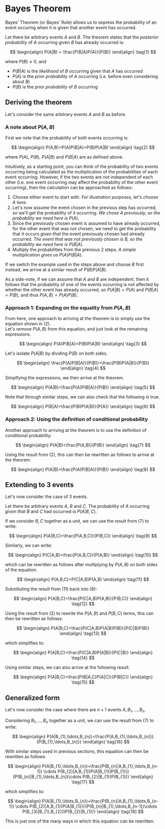 # Bayes Theorem

Bayes' Theorem (or Bayes' Rule) allows us to express the probability of an event occuring when it is given that another event has occurred.

Let there be arbitrary events $A$ and $B$. The theorem states that the _posterior probability_ of $A$ occurring given $B$ has already occurred is:

$$
\begin{align}
P(A|B) = \frac{P(B|A)P(A)}{P(B)}
\end{align}
\tag{1}
$$

where $P(B)\neq 0$, and
- $P(B|A)$ is the _likelihood_ of $B$ occurring given that $A$ has occurred
- $P(A)$ is the _prior probability_ of $A$ occurring (i.e. before even considering about $B$)
- $P(B)$ is the _prior probability_ of $B$ occurring

## Deriving the theorem

Let's consider the same arbitrary events $A$ and $B$ as before.

### A note about $P(A,B)$

First we note that the probability of both events occurring is:

$$
\begin{align}
P(A,B)=P(A)P(B|A)=P(B)P(A|B)
\end{align}
\tag{2}
$$

where $P(A)$, $P(B)$, $P(A|B)$ and $P(B|A)$ are as defined above.

Intuitively, as a starting point, you can think of the probability of two events occurring being calculated as the multiplication of the probabilities of each event occurring. However, if the two events are not independent of each other (i.e. one event occurring may affect the probability of the other event occurring), then the calculation can be approached as follows:
1. Choose either event to start with. _For illustration purposes, let's choose_ $A$ _here._
2. Let's now assume the event chosen in the previous step has occurred, so we'll get the probability of it occurring. _We chose_ $A$ _previously, so the probability we need here is_ $P(A)$.
3. Since the previously chosen event is assumed to have already occurred, for the other event that was not chosen, we need to get the probability that it occurs _given that_ the event previously chosen had already occurred. _The event that was not previously chosen is_ $B$_, so the probability we need here is_ $P(B|A)$.
4. Multiply the probabilities from the previous 2 steps. _A simple multiplication gives us_ $P(A)P(B|A)$.

If we switch the example used in the steps above and choose $B$ first instead, we arrive at a similar result of $P(B)P(A|B)$.

As a side-note, if we can assume that $A$ and $B$ are independent, then it follows that the probability of one of the events occurring is not affected by whether the other event has already occurred, so $P(A|B)=P(A)$ and $P(B|A)=P(B)$, and thus $P(A,B)=P(A)P(B)$.

### Approach 1: Expanding on the equality from $P(A,B)$

From here, one approach to arriving at the theorem is to simply use the equation shown in (2).<br>
Let's remove $P(A,B)$ from this equation, and just look at the remaining expressions.

$$
\begin{align}
P(A)P(B|A)=P(B)P(A|B)
\end{align}
\tag{3}
$$

Let's isolate $P(A|B)$ by dividing $P(B)$ on both sides.

$$
\begin{align}
\frac{P(A)P(B|A)}{P(B)}=\frac{P(B)P(A|B)}{P(B)}
\end{align}
\tag{4}
$$

Simplfying the expressions, we then arrive at the theorem.

$$
\begin{align}
P(A|B)=\frac{P(A)P(B|A)}{P(B)}
\end{align}
\tag{5}
$$

Note that through similar steps, we can also check that the following is true.

$$
\begin{align}
P(B|A)=\frac{P(B)P(A|B)}{P(A)}
\end{align}
\tag{6}
$$

### Approach 2: Using the definition of conditional probability

Another approach to arriving at the theorem is to use the definition of conditional probability:

$$
\begin{align}
P(A|B)=\frac{P(A,B)}{P(B)}
\end{align}
\tag{7}
$$

Using the result from (2), this can then be rewritten as follows to arrive at the theorem.

$$
\begin{align}
P(A|B)=\frac{P(A)P(B|A)}{P(B)}
\end{align}
\tag{8}
$$

## Extending to 3 events

Let's now consider the case of 3 events.

Let there be arbitrary events $A$, $B$ and $C$. The probability of $A$ occurring _given that_ $B$ and $C$ had occurred is $P(A|B,C)$.

If we consider $B,C$ together as a unit, we can use the result from (7) to write:

$$
\begin{align}
P(A|B,C)=\frac{P(A,B,C)}{P(B,C)}
\end{align}
\tag{9}
$$

Similarly, we can write:

$$
\begin{align}
P(C|A,B)=\frac{P(A,B,C)}{P(A,B)}
\end{align}
\tag{10}
$$

which can be rewritten as follows after multiplying by $P(A,B)$ on both sides of the equation.

$$
\begin{align}
P(A,B,C)=P(C|A,B)P(A,B)
\end{align}
\tag{11}
$$

Substituting the result from (11) back into (9):

$$
\begin{align}
P(A|B,C)=\frac{P(C|A,B)P(A,B)}{P(B,C)}
\end{align}
\tag{12}
$$

Using the result from (2) to rewrite the $P(A,B)$ and $P(B,C)$ terms, this can then be rewritten as follows:

$$
\begin{align}
P(A|B,C)=\frac{P(C|A,B)P(A|B)P(B)}{P(C|B)P(B)}
\end{align}
\tag{13}
$$

which simplifies to:

$$
\begin{align}
P(A|B,C)=\frac{P(C|A,B)P(A|B)}{P(C|B)}
\end{align}
\tag{14}
$$

Using similar steps, we can also arrive at the following result.

$$
\begin{align}
P(A|B,C)=\frac{P(B|A,C)P(A|C)}{P(B|C)}
\end{align}
\tag{15}
$$

## Generalized form

Let's now consider the case where there are $n+1$ events $A,B_{1},\ldots,B_{n}$.

Considering $B_{1},\ldots,B_{n}$ together as a unit, we can use the result from (7) to write:

$$
\begin{align}
P(A|B_{1},\ldots,B_{n})=\frac{P(A,B_{1},\ldots,B_{n})}{P(B_{1},\ldots,B_{n})}
\end{align}
\tag{16}
$$

With similar steps used in previous sections, this equation can then be rewritten as follows:

$$
\begin{align}
P(A|B_{1},\ldots,B_{n})=\frac{P(B_{n}|A,B_{1},\ldots,B_{n-1}) \cdots P(B_{2}|A,B_{1})P(A|B_{1})P(B_{1})}{P(B_{n}|B_{1},\ldots,B_{n})\cdots P(B_{2}|B_{1})P(B_{1})}
\end{align}
\tag{17}
$$

which simplifies to:

$$
\begin{align}
P(A|B_{1},\ldots,B_{n})=\frac{P(B_{n}|A,B_{1},\ldots,B_{n-1}) \cdots P(B_{2}|A,B_{1})P(A|B_{1})}{P(B_{n}|B_{1},\ldots,B_{n-1})\cdots P(B_{3}|B_{1},B_{2}))P(B_{2}|B_{1})}
\end{align}
\tag{18}
$$

This is just one of the many ways in which this equation can be rewritten.